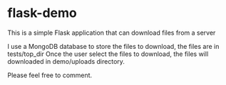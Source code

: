 # flask-demo
This is a simple Flask application that can download files from a server

I use a MongoDB database to store the files to download, the files are in tests/top_dir
Once the user select the files to download, the files will downloaded in demo/uploads directory.

Please feel free to comment.
